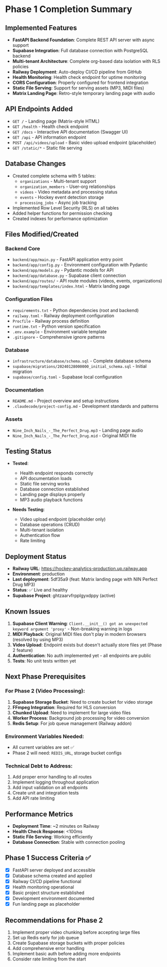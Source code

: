 # Phase 1 Completion Summary

## Implemented Features
- **FastAPI Backend Foundation**: Complete REST API server with async support
- **Supabase Integration**: Full database connection with PostgreSQL backend
- **Multi-tenant Architecture**: Complete org-based data isolation with RLS policies
- **Railway Deployment**: Auto-deploy CI/CD pipeline from GitHub
- **Health Monitoring**: Health check endpoint for uptime monitoring
- **CORS Configuration**: Properly configured for frontend integration
- **Static File Serving**: Support for serving assets (MP3, MIDI files)
- **Matrix Landing Page**: Retro-style temporary landing page with audio

## API Endpoints Added
- `GET /` - Landing page (Matrix-style HTML)
- `GET /health` - Health check endpoint
- `GET /docs` - Interactive API documentation (Swagger UI)
- `GET /api` - API information endpoint
- `POST /api/videos/upload` - Basic video upload endpoint (placeholder)
- `GET /static/*` - Static file serving

## Database Changes
- Created complete schema with 5 tables:
  - `organizations` - Multi-tenant support
  - `organization_members` - User-org relationships
  - `videos` - Video metadata and processing status
  - `events` - Hockey event detection storage
  - `processing_jobs` - Async job tracking
- Implemented Row Level Security (RLS) on all tables
- Added helper functions for permission checking
- Created indexes for performance optimization

## Files Modified/Created
### Backend Core
- `backend/app/main.py` - FastAPI application entry point
- `backend/app/config.py` - Environment configuration with Pydantic
- `backend/app/models.py` - Pydantic models for API
- `backend/app/database.py` - Supabase client connection
- `backend/app/routes/` - API route modules (videos, events, organizations)
- `backend/app/templates/index.html` - Matrix landing page

### Configuration Files
- `requirements.txt` - Python dependencies (root and backend)
- `railway.toml` - Railway deployment configuration
- `Procfile` - Railway process definition
- `runtime.txt` - Python version specification
- `.env.example` - Environment variable template
- `.gitignore` - Comprehensive ignore patterns

### Database
- `infrastructure/database/schema.sql` - Complete database schema
- `supabase/migrations/20240128000000_initial_schema.sql` - Initial migration
- `supabase/config.toml` - Supabase local configuration

### Documentation
- `README.md` - Project overview and setup instructions
- `.claudecode/project-config.md` - Development standards and patterns

### Assets
- `Nine_Inch_Nails_-_The_Perfect_Drug.mp3` - Landing page audio
- `Nine_Inch_Nails_-_The_Perfect_Drug.mid` - Original MIDI file

## Testing Status
- **Tested**:
  - Health endpoint responds correctly
  - API documentation loads
  - Static file serving works
  - Database connection established
  - Landing page displays properly
  - MP3 audio playback functions
  
- **Needs Testing**:
  - Video upload endpoint (placeholder only)
  - Database operations (CRUD)
  - Multi-tenant isolation
  - Authentication flow
  - Rate limiting

## Deployment Status
- **Railway URL**: https://hockey-analytics-production.up.railway.app
- **Environment**: production
- **Last deployment**: 5df35a9 (feat: Matrix landing page with NIN Perfect Drug MP3)
- **Status**: ✅ Live and healthy
- **Supabase Project**: ghtzaarvfrpplgyxdppy (active)

## Known Issues
1. **Supabase Client Warning**: `Client.__init__() got an unexpected keyword argument 'proxy'` - Non-breaking warning in logs
2. **MIDI Playback**: Original MIDI files don't play in modern browsers (resolved by using MP3)
3. **Video Upload**: Endpoint exists but doesn't actually store files yet (Phase 2 feature)
4. **Authentication**: No auth implemented yet - all endpoints are public
5. **Tests**: No unit tests written yet

## Next Phase Prerequisites
### For Phase 2 (Video Processing):
1. **Supabase Storage Bucket**: Need to create bucket for video storage
2. **FFmpeg Integration**: Required for HLS conversion
3. **Chunked Upload**: Need to implement for large video files
4. **Worker Process**: Background job processing for video conversion
5. **Redis Setup**: For job queue management (Railway addon)

### Environment Variables Needed:
- All current variables are set ✅
- Phase 2 will need: `REDIS_URL`, storage bucket configs

### Technical Debt to Address:
1. Add proper error handling to all routes
2. Implement logging throughout application
3. Add input validation on all endpoints
4. Create unit and integration tests
5. Add API rate limiting

## Performance Metrics
- **Deployment Time**: ~2 minutes on Railway
- **Health Check Response**: <100ms
- **Static File Serving**: Working efficiently
- **Database Connection**: Stable with connection pooling

## Phase 1 Success Criteria ✅
- [x] FastAPI server deployed and accessible
- [x] Database schema created and applied
- [x] Railway CI/CD pipeline functional
- [x] Health monitoring operational
- [x] Basic project structure established
- [x] Development environment documented
- [x] Fun landing page as placeholder

## Recommendations for Phase 2
1. Implement proper video chunking before accepting large files
2. Set up Redis early for job queue
3. Create Supabase storage buckets with proper policies
4. Add comprehensive error handling
5. Implement basic auth before adding more endpoints
6. Consider rate limiting from the start